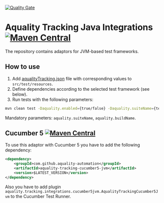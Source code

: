 [![Quality Gate](https://sonarcloud.io/api/project_badges/measure?project=aquality-automation_aquality-tracking-integrations-java&metric=alert_status)](https://sonarcloud.io/dashboard?id=https://sonarcloud.io/dashboard?id=aquality-automation_aquality-tracking-integrations-java)

# Aquality Tracking Java Integrations [![Maven Central](https://maven-badges.herokuapp.com/maven-central/com.github.aquality-automation/aquality-tracking-integrations-core/badge.svg)](https://maven-badges.herokuapp.com/maven-central/com.github.aquality-automation/aquality-tracking-integrations-core)

The repository contains adaptors for JVM-based test frameworks.

## How to use

1. Add [aqualityTracking.json](./aquality-tracking-integrations-core/src/main/resources/aqualityTracking.json) file with corresponding values to `src/test/resources`.
2. Define dependencies according to the selected test framework (see below).
3. Run tests with the following parameters:

```bash
mvn clean test -Daquality.enabled={true/false} -Daquality.suiteName={test_suite_name} -Daquality.buildName={build_name} -Daquality.environment={execution_env} -Daquality.ciBuild={link_to_ci_build} -Daquality.debug={true/false}
```  

Mandatory parameters: `aquality.suiteName`, `aquality.buildName`.

## Cucumber 5 [![Maven Central](https://maven-badges.herokuapp.com/maven-central/com.github.aquality-automation/aquality-tracking-cucumber5-jvm/badge.svg)](https://maven-badges.herokuapp.com/maven-central/com.github.aquality-automation/aquality-tracking-cucumber5-jvm)

To use this adaptor with Cucumber 5 you have to add the following dependency:

```xml
<dependency>
    <groupId>com.github.aquality-automation</groupId>
    <artifactId>aquality-tracking-cucumber5-jvm</artifactId>
    <version>$LATEST_VERSION</version>
</dependency>
```

Also you have to add plugin `aquality.tracking.integrations.cucumber5jvm.AqualityTrackingCucumber5Jvm` to the Cucumber Test Runner. 